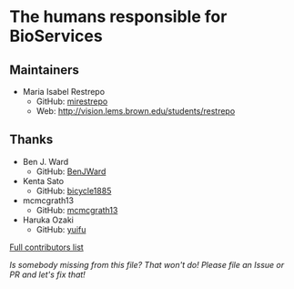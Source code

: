 # The humans responsible for BioServices

## Maintainers
- Maria Isabel Restrepo
  - GitHub: [mirestrepo](https://github.com/mirestrepo)
  - Web: http://vision.lems.brown.edu/students/restrepo

## Thanks
- Ben J. Ward
  - GitHub: [BenJWard](https://github.com/BenJWard)
- Kenta Sato
  - GitHub: [bicycle1885](https://github.com/bicycle1885)
- mcmcgrath13
  - GitHub: [mcmcgrath13](https://github.com/mcmcgrath13)
- Haruka Ozaki
  - GitHub: [yuifu](https://github.com/yuifu)

[Full contributors list](https://github.com/BioJulia/BioServices.jl/graphs/contributors)

_Is somebody missing from this file? That won't do! Please file an Issue or PR and let's fix that!_
